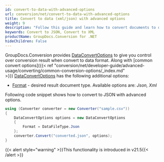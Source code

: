 ```yaml
---
id: convert-to-data-with-advanced-options
url: conversion/net/convert-to-data-with-advanced-options
title: Convert to data (xml/json) with advanced options
weight: 9
description: "Follow this guide and learn how to convert documents to data (xml/json) using GroupDocs.Conversion for .NET."
keywords: Convert to JSON, Convert to XML
productName: GroupDocs.Conversion for .NET
hideChildren: False
---
```

GroupDocs.Conversion provides [DataConvertOptions](https://reference.groupdocs.com/conversion/net/groupdocs.conversion.options.convert/dataconvertoptions) to give you control over conversion result when convert to data format. Along with [common convert options]({{< ref "conversion/net/developer-guide/advanced-usage/converting/common-conversion-options/_index.md" >}}) [DataConvertOptions](https://reference.groupdocs.com/conversion/net/groupdocs.conversion.options.convert/dataconvertoptions) has the following additional options:

*   [Format](https://reference.groupdocs.com/conversion/net/groupdocs.conversion.options.convert/convertoptions-1/format/) - desired result document type. Available options are: *Json, Xml*

Following code snippet shows how to convert to JSON with advanced options.

```csharp
using (Converter converter = new Converter("sample.csv"))
{
    DataConvertOptions options = new DataConvertOptions
    {
        Format = DataFileType.Json
    };
    converter.Convert("converted.json", options);
}
```

{{< alert style="warning" >}}This functionality is introduced in v21.5{{< /alert >}}
